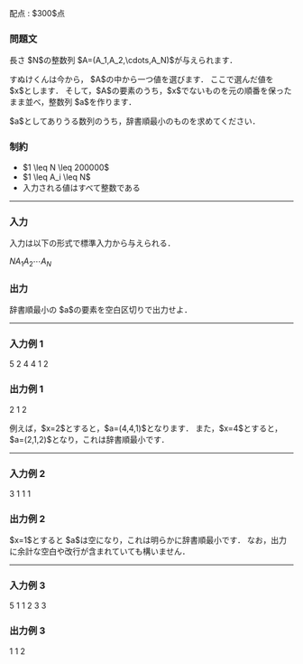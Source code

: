 
<div>

<span>

<span>

<p>
配点 : $300$点
</p>

<div>

<section>

### **問題文**

<p>
長さ $N$の整数列 $A=(A_1,A_2,\cdots,A_N)$が与えられます．
</p>

<p>
すぬけくんは今から， $A$の中から一つ値を選びます．
ここで選んだ値を $x$とします．
そして，$A$の要素のうち，$x$でないものを元の順番を保ったまま並べ，整数列 $a$を作ります．
</p>

<p>
$a$としてありうる数列のうち，辞書順最小のものを求めてください．
</p>

</section>

</div>

<div>

<section>

### **制約**

<ul>

<li>
$1 \leq N \leq 200000$
</li>

<li>
$1 \leq A_i \leq N$
</li>

<li>
入力される値はすべて整数である
</li>

</ul>

</section>

</div>

---

<div>

<div>

<section>

### **入力**

<p>
入力は以下の形式で標準入力から与えられる．
</p>

<div>

$N$$A_1$$A_2$$\cdots$$A_N$
</div>

</section>

</div>

<div>

<section>

### **出力**

<p>
辞書順最小の $a$の要素を空白区切りで出力せよ．
</p>

</section>

</div>

</div>

---

<div>

<section>

### **入力例 1**

<div>

5
2 4 4 1 2

</div>

</section>

</div>

<div>

<section>

### **出力例 1**

<div>

2 1 2

</div>

<p>
例えば，$x=2$とすると，$a=(4,4,1)$となります．
また，$x=4$とすると，$a=(2,1,2)$となり，これは辞書順最小です．
</p>

</section>

</div>

---

<div>

<section>

### **入力例 2**

<div>

3
1 1 1

</div>

</section>

</div>

<div>

<section>

### **出力例 2**

<div>


</div>

<p>
$x=1$とすると $a$は空になり，これは明らかに辞書順最小です．
なお，出力に余計な空白や改行が含まれていても構いません．
</p>

</section>

</div>

---

<div>

<section>

### **入力例 3**

<div>

5
1 1 2 3 3

</div>

</section>

</div>

<div>

<section>

### **出力例 3**

<div>

1 1 2

</div>

</section>

</div>

</span>

</span>

</div>

